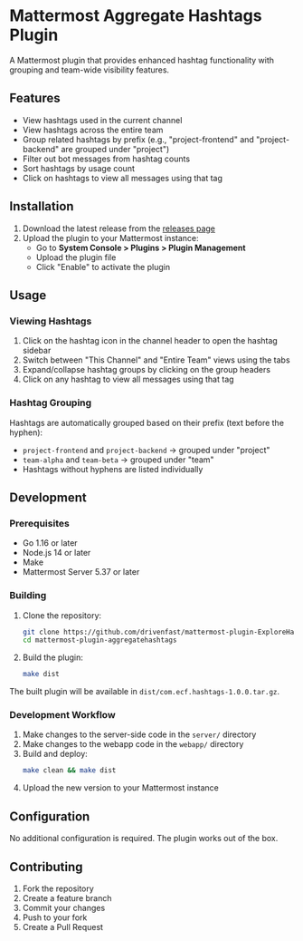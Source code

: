 # Mattermost Aggregate Hashtags Plugin

A Mattermost plugin that provides enhanced hashtag functionality with grouping and team-wide visibility features.

## Features

- View hashtags used in the current channel
- View hashtags across the entire team
- Group related hashtags by prefix (e.g., "project-frontend" and "project-backend" are grouped under "project")
- Filter out bot messages from hashtag counts
- Sort hashtags by usage count
- Click on hashtags to view all messages using that tag

## Installation

1. Download the latest release from the [releases page](https://github.com/drivenfast/mattermost-plugin-ExploreHashtags/releases)
2. Upload the plugin to your Mattermost instance:
   - Go to **System Console > Plugins > Plugin Management**
   - Upload the plugin file
   - Click "Enable" to activate the plugin

## Usage

### Viewing Hashtags

1. Click on the hashtag icon in the channel header to open the hashtag sidebar
2. Switch between "This Channel" and "Entire Team" views using the tabs
3. Expand/collapse hashtag groups by clicking on the group headers
4. Click on any hashtag to view all messages using that tag

### Hashtag Grouping

Hashtags are automatically grouped based on their prefix (text before the hyphen):
- `project-frontend` and `project-backend` → grouped under "project"
- `team-alpha` and `team-beta` → grouped under "team"
- Hashtags without hyphens are listed individually

## Development

### Prerequisites

- Go 1.16 or later
- Node.js 14 or later
- Make
- Mattermost Server 5.37 or later

### Building

1. Clone the repository:
   ```bash
   git clone https://github.com/drivenfast/mattermost-plugin-ExploreHashtags.git
   cd mattermost-plugin-aggregatehashtags
   ```

2. Build the plugin:
   ```bash
   make dist
   ```

The built plugin will be available in `dist/com.ecf.hashtags-1.0.0.tar.gz`.

### Development Workflow

1. Make changes to the server-side code in the `server/` directory
2. Make changes to the webapp code in the `webapp/` directory
3. Build and deploy:
   ```bash
   make clean && make dist
   ```
4. Upload the new version to your Mattermost instance

## Configuration

No additional configuration is required. The plugin works out of the box.

## Contributing

1. Fork the repository
2. Create a feature branch
3. Commit your changes
4. Push to your fork
5. Create a Pull Request

